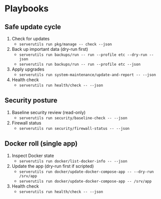 # Playbooks

## Safe update cycle

1. Check for updates
   - `serverutils run pkg/manage -- check --json`
2. Back up important data (dry-run first)
   - `serverutils run backups/run -- run --profile etc --dry-run --json`
   - `serverutils run backups/run -- run --profile etc --json`
3. Apply upgrades
   - `serverutils run system-maintenance/update-and-report -- --json`
4. Health check
   - `serverutils run health/check -- --json`

## Security posture

1. Baseline security review (read-only)
   - `serverutils run security/baseline-check -- --json`
2. Firewall status
   - `serverutils run security/firewall-status -- --json`

## Docker roll (single app)

1. Inspect Docker state
   - `serverutils run docker/list-docker-info -- --json`
2. Update the app (dry-run first if scripted)
   - `serverutils run docker/update-docker-compose-app -- --dry-run /srv/app`
   - `serverutils run docker/update-docker-compose-app -- /srv/app`
3. Health check
   - `serverutils run health/check -- --json`
